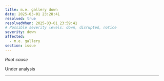 ```yaml
---
title: m.e. gallery down
date: 2025-03-01 23:28:41
resolved: true
resolvedWhen: 2025-03-01 23:59:41
# Possible severity levels: down, disrupted, notice
severity: down
affected:
  - m.e. gallery
section: issue
---
```


*Root cause*

Under analysis

---


